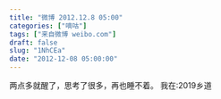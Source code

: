 ```yaml
---
title: "微博 2012.12.8 05:00"
categories: ["嘀咕"]
tags: ["来自微博 weibo.com"]
draft: false
slug: "1NhCEa"
date: "2012-12-08 05:00:00"
---
```


<p>两点多就醒了，思考了很多，再也睡不着。 我在:2019乡道 ​​​​</p>
